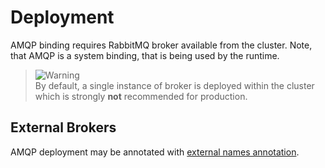 # Deployment

AMQP binding requires RabbitMQ broker available from the cluster. Note, that AMQP is a system
binding, that is being used by the runtime.

> ![Warning](https://img.shields.io/badge/Warning-yellow)<br/>
> By default, a single instance of broker is deployed within the cluster which is strongly **not**
> recommended for production.

## External Brokers

AMQP deployment may be annotated with [external names annotation](#).

